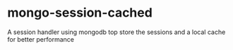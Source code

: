 # mongo-session-cached
A session handler using mongodb top store the sessions and a local cache for better performance
